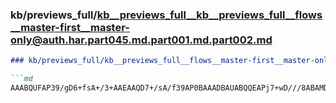 ### kb/previews_full/kb__previews_full__kb__previews_full__flows__master-first__master-only@auth.har.part045.md.part001.md.part002.md

```md
### kb/previews_full/kb__previews_full__flows__master-first__master-only@auth.har.part045.md.part001.md (part 002)

```md
AAABQUFAP39/gD6+fsA+/3+AAEAAQD7+/sA/f39AP0BAAADBAUABQQEAPj7+wD///8ABAMDAAQCAgD//v4A/v/+AAICA
```

```

```
